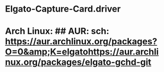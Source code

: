 # Elgato-Capture-Card.driver
# Arch Linux: ## AUR: sch: https://aur.archlinux.org/packages?O=0&amp;K=elgatohttps://aur.archlinux.org/packages/elgato-gchd-git
